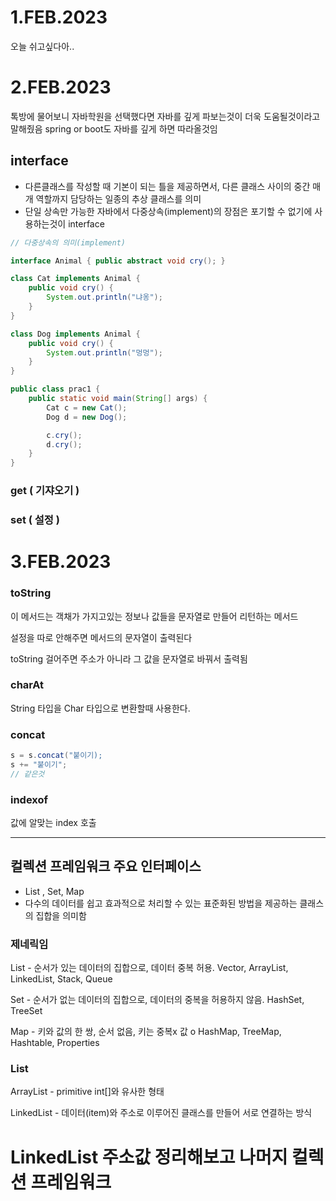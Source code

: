 # 1.FEB.2023
오늘 쉬고싶다아..


# 2.FEB.2023

톡방에 물어보니 자바학원을 선택했다면 자바를 깊게 파보는것이 더욱 도움될것이라고 말해줬음
spring or boot도 자바를 깊게 하면 따라올것임

## interface

- 다른클래스를 작성할 때 기본이 되는 틀을 제공하면서, 다른 클래스 사이의 중간 매개 역할까지 담당하는 일종의 추상 클래스를 의미
- 단일 상속만 가능한 자바에서 다중상속(implement)의 장점은 포기할 수 없기에 사용하는것이 interface

~~~ java
// 다중상속의 의미(implement)

interface Animal { public abstract void cry(); }

class Cat implements Animal {
    public void cry() {
        System.out.println("냐옹");
    }
}

class Dog implements Animal {
    public void cry() {
        System.out.println("멍멍");
    }
}

public class prac1 {
    public static void main(String[] args) {
        Cat c = new Cat();
        Dog d = new Dog();

        c.cry();
        d.cry();
    }
}
~~~

### get ( 기쟈오기 )

### set ( 설정 )

# 3.FEB.2023

### toString
이 메서드는 객채가 가지고있는 정보나 값들을 문자열로 만들어 리턴하는 메서드

설정을 따로 안해주면 메서드의 문자열이 출력된다

toString 걸어주면 주소가 아니라 그 값을 문자열로 바꿔서 출력됨

### charAt
String 타입을 Char 타입으로 변환할때 사용한다.

### concat
~~~java
s = s.concat("붙이기);
s += "붙이기";
// 같은것
~~~
### indexof

값에 알맞는 index 호출


------------------------------------------------------------------------------------------

## 컬렉션 프레임워크 주요 인터페이스

- List , Set, Map
- 다수의 데이터를 쉽고 효과적으로 처리할 수 있는 표준화된 방법을 제공하는 클래스의 집합을 의미함

### 제네릭임
List - 순서가 있는 데이터의 집합으로, 데이터 중복 허용. Vector, ArrayList, LinkedList, Stack, Queue

Set - 순서가 없는 데이터의 집합으로, 데이터의 중복을 허용하지 않음. HashSet, TreeSet

Map - 키와 값의 한 쌍, 순서 없음, 키는 중복x 값 o HashMap, TreeMap, Hashtable, Properties


### List

ArrayList - primitive int[]와 유사한 형태

LinkedList - 데이터(item)와 주소로 이루어진 클래스를 만들어 서로 연결하는 방식
 

# LinkedList 주소값 정리해보고 나머지 컬렉션 프레임워크 
    
